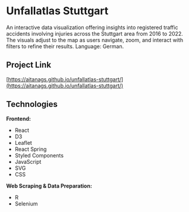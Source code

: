 # Unfallatlas Stuttgart

An interactive data visualization offering insights into registered traffic accidents involving injuries across the Stuttgart area from 2016 to 2022. The visuals adjust to the map as users navigate, zoom, and interact with filters to refine their results. Language: German.

## Project Link

[https://aitanags.github.io/unfallatlas-stuttgart/](https://aitanags.github.io/unfallatlas-stuttgart/)

## Technologies

**Frontend:**

- React
- D3
- Leaflet
- React Spring
- Styled Components
- JavaScript
- SVG
- CSS

**Web Scraping & Data Preparation:**

- R
- Selenium
